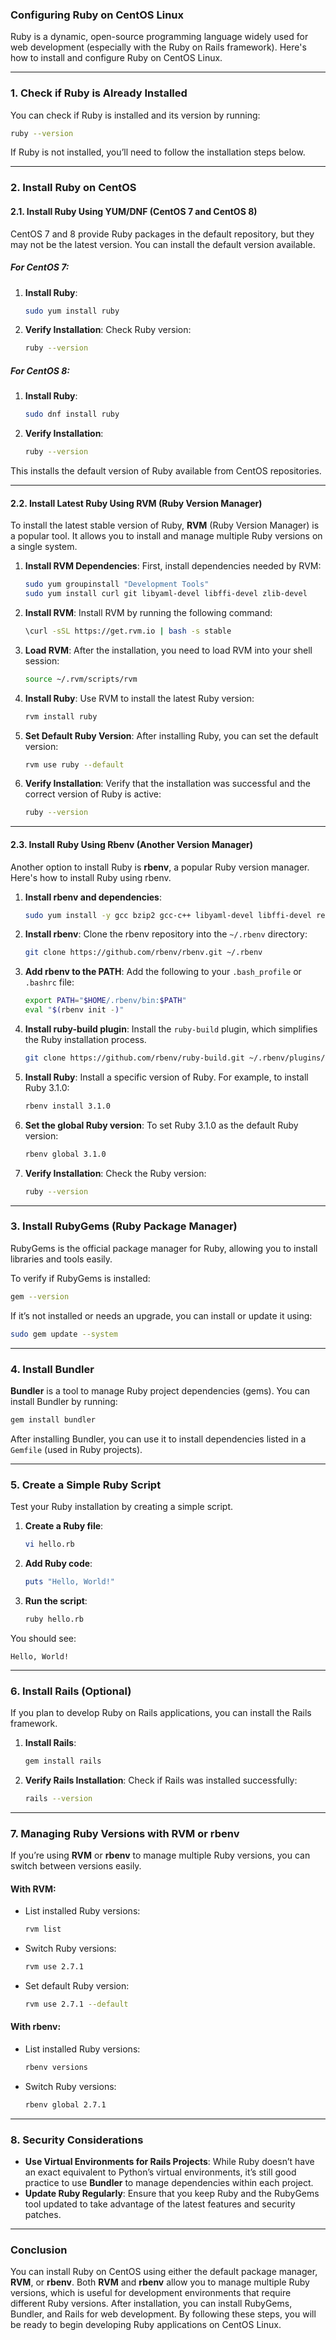 ### Configuring Ruby on CentOS Linux

Ruby is a dynamic, open-source programming language widely used for web development (especially with the Ruby on Rails framework). Here's how to install and configure Ruby on CentOS Linux.

---

### 1. **Check if Ruby is Already Installed**

You can check if Ruby is installed and its version by running:
```bash
ruby --version
```

If Ruby is not installed, you’ll need to follow the installation steps below.

---

### 2. **Install Ruby on CentOS**

#### 2.1. **Install Ruby Using YUM/DNF (CentOS 7 and CentOS 8)**

CentOS 7 and 8 provide Ruby packages in the default repository, but they may not be the latest version. You can install the default version available.

##### **For CentOS 7:**

1. **Install Ruby**:
   ```bash
   sudo yum install ruby
   ```

2. **Verify Installation**:
   Check Ruby version:
   ```bash
   ruby --version
   ```

##### **For CentOS 8:**

1. **Install Ruby**:
   ```bash
   sudo dnf install ruby
   ```

2. **Verify Installation**:
   ```bash
   ruby --version
   ```

This installs the default version of Ruby available from CentOS repositories.

---

#### 2.2. **Install Latest Ruby Using RVM (Ruby Version Manager)**

To install the latest stable version of Ruby, **RVM** (Ruby Version Manager) is a popular tool. It allows you to install and manage multiple Ruby versions on a single system.

1. **Install RVM Dependencies**:
   First, install dependencies needed by RVM:
   ```bash
   sudo yum groupinstall "Development Tools"
   sudo yum install curl git libyaml-devel libffi-devel zlib-devel
   ```

2. **Install RVM**:
   Install RVM by running the following command:
   ```bash
   \curl -sSL https://get.rvm.io | bash -s stable
   ```

3. **Load RVM**:
   After the installation, you need to load RVM into your shell session:
   ```bash
   source ~/.rvm/scripts/rvm
   ```

4. **Install Ruby**:
   Use RVM to install the latest Ruby version:
   ```bash
   rvm install ruby
   ```

5. **Set Default Ruby Version**:
   After installing Ruby, you can set the default version:
   ```bash
   rvm use ruby --default
   ```

6. **Verify Installation**:
   Verify that the installation was successful and the correct version of Ruby is active:
   ```bash
   ruby --version
   ```

---

#### 2.3. **Install Ruby Using Rbenv (Another Version Manager)**

Another option to install Ruby is **rbenv**, a popular Ruby version manager. Here's how to install Ruby using rbenv.

1. **Install rbenv and dependencies**:
   ```bash
   sudo yum install -y gcc bzip2 gcc-c++ libyaml-devel libffi-devel readline-devel zlib-devel
   ```

2. **Install rbenv**:
   Clone the rbenv repository into the `~/.rbenv` directory:
   ```bash
   git clone https://github.com/rbenv/rbenv.git ~/.rbenv
   ```

3. **Add rbenv to the PATH**:
   Add the following to your `.bash_profile` or `.bashrc` file:
   ```bash
   export PATH="$HOME/.rbenv/bin:$PATH"
   eval "$(rbenv init -)"
   ```

4. **Install ruby-build plugin**:
   Install the `ruby-build` plugin, which simplifies the Ruby installation process.
   ```bash
   git clone https://github.com/rbenv/ruby-build.git ~/.rbenv/plugins/ruby-build
   ```

5. **Install Ruby**:
   Install a specific version of Ruby. For example, to install Ruby 3.1.0:
   ```bash
   rbenv install 3.1.0
   ```

6. **Set the global Ruby version**:
   To set Ruby 3.1.0 as the default Ruby version:
   ```bash
   rbenv global 3.1.0
   ```

7. **Verify Installation**:
   Check the Ruby version:
   ```bash
   ruby --version
   ```

---

### 3. **Install RubyGems (Ruby Package Manager)**

RubyGems is the official package manager for Ruby, allowing you to install libraries and tools easily.

To verify if RubyGems is installed:
```bash
gem --version
```

If it’s not installed or needs an upgrade, you can install or update it using:
```bash
sudo gem update --system
```

---

### 4. **Install Bundler**

**Bundler** is a tool to manage Ruby project dependencies (gems). You can install Bundler by running:
```bash
gem install bundler
```

After installing Bundler, you can use it to install dependencies listed in a `Gemfile` (used in Ruby projects).

---

### 5. **Create a Simple Ruby Script**

Test your Ruby installation by creating a simple script.

1. **Create a Ruby file**:
   ```bash
   vi hello.rb
   ```

2. **Add Ruby code**:
   ```ruby
   puts "Hello, World!"
   ```

3. **Run the script**:
   ```bash
   ruby hello.rb
   ```

You should see:
```
Hello, World!
```

---

### 6. **Install Rails (Optional)**

If you plan to develop Ruby on Rails applications, you can install the Rails framework.

1. **Install Rails**:
   ```bash
   gem install rails
   ```

2. **Verify Rails Installation**:
   Check if Rails was installed successfully:
   ```bash
   rails --version
   ```

---

### 7. **Managing Ruby Versions with RVM or rbenv**

If you’re using **RVM** or **rbenv** to manage multiple Ruby versions, you can switch between versions easily.

#### With RVM:
- List installed Ruby versions:
  ```bash
  rvm list
  ```

- Switch Ruby versions:
  ```bash
  rvm use 2.7.1
  ```

- Set default Ruby version:
  ```bash
  rvm use 2.7.1 --default
  ```

#### With rbenv:
- List installed Ruby versions:
  ```bash
  rbenv versions
  ```

- Switch Ruby versions:
  ```bash
  rbenv global 2.7.1
  ```

---

### 8. **Security Considerations**

- **Use Virtual Environments for Rails Projects**: While Ruby doesn’t have an exact equivalent to Python’s virtual environments, it’s still good practice to use **Bundler** to manage dependencies within each project.
- **Update Ruby Regularly**: Ensure that you keep Ruby and the RubyGems tool updated to take advantage of the latest features and security patches.

---

### Conclusion

You can install Ruby on CentOS using either the default package manager, **RVM**, or **rbenv**. Both **RVM** and **rbenv** allow you to manage multiple Ruby versions, which is useful for development environments that require different Ruby versions. After installation, you can install RubyGems, Bundler, and Rails for web development. By following these steps, you will be ready to begin developing Ruby applications on CentOS Linux.
